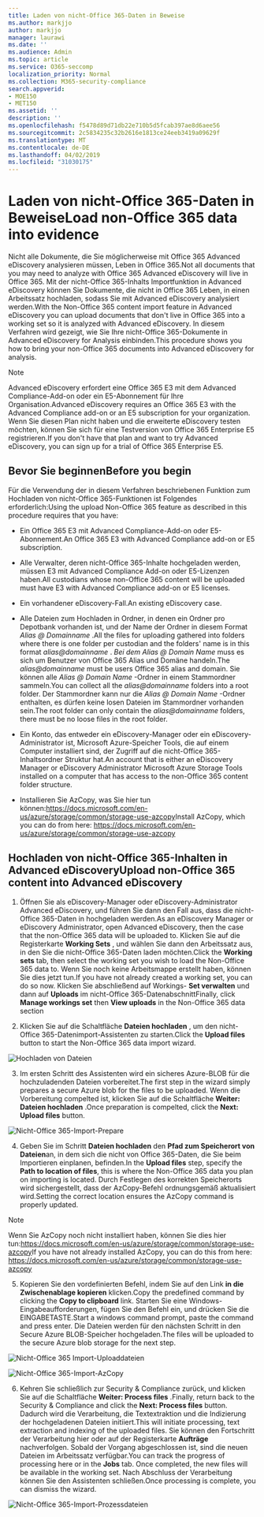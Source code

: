 ```yaml
---
title: Laden von nicht-Office 365-Daten in Beweise
ms.author: markjjo
author: markjjo
manager: laurawi
ms.date: ''
ms.audience: Admin
ms.topic: article
ms.service: O365-seccomp
localization_priority: Normal
ms.collection: M365-security-compliance
search.appverid:
- MOE150
- MET150
ms.assetid: ''
description: ''
ms.openlocfilehash: f5478d89d71db22e710b5d5fcab397ae8d6aee56
ms.sourcegitcommit: 2c5834235c32b2616e1813ce24eeb3419a09629f
ms.translationtype: MT
ms.contentlocale: de-DE
ms.lasthandoff: 04/02/2019
ms.locfileid: "31030175"
---
```

# <a name="load-non-office-365-data-into-evidence"></a><span data-ttu-id="a2dcb-102">Laden von nicht-Office 365-Daten in Beweise</span><span class="sxs-lookup"><span data-stu-id="a2dcb-102">Load non-Office 365 data into evidence</span></span>

<span data-ttu-id="a2dcb-103">Nicht alle Dokumente, die Sie möglicherweise mit Office 365 Advanced eDiscovery analysieren müssen, Leben in Office 365.</span><span class="sxs-lookup"><span data-stu-id="a2dcb-103">Not all documents that you may need to analyze with Office 365 Advanced eDiscovery will live in Office 365.</span></span> <span data-ttu-id="a2dcb-104">Mit der nicht-Office 365-Inhalts Importfunktion in Advanced eDiscovery können Sie Dokumente, die nicht in Office 365 Leben, in einen Arbeitssatz hochladen, sodass Sie mit Advanced eDiscovery analysiert werden.</span><span class="sxs-lookup"><span data-stu-id="a2dcb-104">With the Non-Office 365 content import feature in Advanced eDiscovery you can upload documents that don't live in Office 365 into a working set so it is analyzed with Advanced eDiscovery.</span></span> <span data-ttu-id="a2dcb-105">In diesem Verfahren wird gezeigt, wie Sie Ihre nicht-Office 365-Dokumente in Advanced eDiscovery for Analysis einbinden.</span><span class="sxs-lookup"><span data-stu-id="a2dcb-105">This procedure shows you how to bring your non-Office 365 documents into Advanced eDiscovery for analysis.</span></span>

>[!Note]
><span data-ttu-id="a2dcb-106">Advanced eDiscovery erfordert eine Office 365 E3 mit dem Advanced Compliance-Add-on oder ein E5-Abonnement für Ihre Organisation.</span><span class="sxs-lookup"><span data-stu-id="a2dcb-106">Advanced eDiscovery requires an Office 365 E3 with the Advanced Compliance add-on or an E5 subscription for your organization.</span></span> <span data-ttu-id="a2dcb-107">Wenn Sie diesen Plan nicht haben und die erweiterte eDiscovery testen möchten, können Sie sich für eine Testversion von Office 365 Enterprise E5 registrieren.</span><span class="sxs-lookup"><span data-stu-id="a2dcb-107">If you don't have that plan and want to try Advanced eDiscovery, you can sign up for a trial of Office 365 Enterprise E5.</span></span>

## <a name="before-you-begin"></a><span data-ttu-id="a2dcb-108">Bevor Sie beginnen</span><span class="sxs-lookup"><span data-stu-id="a2dcb-108">Before you begin</span></span>
<span data-ttu-id="a2dcb-109">Für die Verwendung der in diesem Verfahren beschriebenen Funktion zum Hochladen von nicht-Office 365-Funktionen ist Folgendes erforderlich:</span><span class="sxs-lookup"><span data-stu-id="a2dcb-109">Using the upload Non-Office 365 feature as described in this procedure requires that you have:</span></span>

- <span data-ttu-id="a2dcb-110">Ein Office 365 E3 mit Advanced Compliance-Add-on oder E5-Abonnement.</span><span class="sxs-lookup"><span data-stu-id="a2dcb-110">An Office 365 E3 with Advanced Compliance add-on or E5 subscription.</span></span>

- <span data-ttu-id="a2dcb-111">Alle Verwalter, deren nicht-Office 365-Inhalte hochgeladen werden, müssen E3 mit Advanced Compliance Add-on oder E5-Lizenzen haben.</span><span class="sxs-lookup"><span data-stu-id="a2dcb-111">All custodians whose non-Office 365 content will be uploaded must have E3 with Advanced Compliance add-on or E5 licenses.</span></span>

- <span data-ttu-id="a2dcb-112">Ein vorhandener eDiscovery-Fall.</span><span class="sxs-lookup"><span data-stu-id="a2dcb-112">An existing eDiscovery case.</span></span>

- <span data-ttu-id="a2dcb-113">Alle Dateien zum Hochladen in Ordner, in denen ein Ordner pro Depotbank vorhanden ist, und der Name der Ordner in diesem Format *Alias @ Domainname* .</span><span class="sxs-lookup"><span data-stu-id="a2dcb-113">All the files for uploading gathered into folders where there is one folder per custodian and the folders' name is in this format *alias@domainname* .</span></span> <span data-ttu-id="a2dcb-114">*Bei dem Alias @ Domain Name* muss es sich um Benutzer von Office 365 Alias und Domäne handeln.</span><span class="sxs-lookup"><span data-stu-id="a2dcb-114">The *alias@domainname* must be users Office 365 alias and domain.</span></span> <span data-ttu-id="a2dcb-115">Sie können alle *Alias @ Domain Name* -Ordner in einem Stammordner sammeln.</span><span class="sxs-lookup"><span data-stu-id="a2dcb-115">You can collect all the *alias@domainname* folders into a root folder.</span></span> <span data-ttu-id="a2dcb-116">Der Stammordner kann nur die *Alias @ Domain Name* -Ordner enthalten, es dürfen keine losen Dateien im Stammordner vorhanden sein.</span><span class="sxs-lookup"><span data-stu-id="a2dcb-116">The root folder can only contain the *alias@domainname* folders, there must be no loose files in the root folder.</span></span>

- <span data-ttu-id="a2dcb-117">Ein Konto, das entweder ein eDiscovery-Manager oder ein eDiscovery-Administrator ist, Microsoft Azure-Speicher Tools, die auf einem Computer installiert sind, der Zugriff auf die nicht-Office 365-Inhaltsordner Struktur hat.</span><span class="sxs-lookup"><span data-stu-id="a2dcb-117">An account that is either an eDiscovery Manager or eDiscovery Administrator Microsoft Azure Storage Tools installed on a computer that has access to the non-Office 365 content folder structure.</span></span>

- <span data-ttu-id="a2dcb-118">Installieren Sie AzCopy, was Sie hier tun können:https://docs.microsoft.com/en-us/azure/storage/common/storage-use-azcopy</span><span class="sxs-lookup"><span data-stu-id="a2dcb-118">Install AzCopy, which you can do from here: https://docs.microsoft.com/en-us/azure/storage/common/storage-use-azcopy</span></span>

## <a name="upload-non-office-365-content-into-advanced-ediscovery"></a><span data-ttu-id="a2dcb-119">Hochladen von nicht-Office 365-Inhalten in Advanced eDiscovery</span><span class="sxs-lookup"><span data-stu-id="a2dcb-119">Upload non-Office 365 content into Advanced eDiscovery</span></span>

1. <span data-ttu-id="a2dcb-120">Öffnen Sie als eDiscovery-Manager oder eDiscovery-Administrator Advanced eDiscovery, und führen Sie dann den Fall aus, dass die nicht-Office 365-Daten in hochgeladen werden.</span><span class="sxs-lookup"><span data-stu-id="a2dcb-120">As an eDiscovery Manager or eDiscovery Administrator, open Advanced eDiscovery, then the case that the non-Office 365 data will be uploaded to.</span></span>  <span data-ttu-id="a2dcb-121">Klicken Sie auf die Registerkarte **Working Sets** , und wählen Sie dann den Arbeitssatz aus, in den Sie die nicht-Office 365-Daten laden möchten.</span><span class="sxs-lookup"><span data-stu-id="a2dcb-121">Click the **Working sets** tab, then select the working set you wish to load the Non-Office 365 data to.</span></span>  <span data-ttu-id="a2dcb-122">Wenn Sie noch keine Arbeitsmappe erstellt haben, können Sie dies jetzt tun.</span><span class="sxs-lookup"><span data-stu-id="a2dcb-122">If you have not already created a working set, you can do so now.</span></span>  <span data-ttu-id="a2dcb-123">Klicken Sie abschließend auf Workings- **Set verwalten** und dann auf **Uploads** im nicht-Office 365-Datenabschnitt</span><span class="sxs-lookup"><span data-stu-id="a2dcb-123">Finally, click **Manage workings set** then **View uploads** in the Non-Office 365 data section</span></span>

2. <span data-ttu-id="a2dcb-124">Klicken Sie auf die Schaltfläche **Dateien hochladen** , um den nicht-Office 365-Datenimport-Assistenten zu starten.</span><span class="sxs-lookup"><span data-stu-id="a2dcb-124">Click the **Upload files** button to start the Non-Office 365 data import wizard.</span></span>

![Hochladen von Dateien](../media/574f4059-4146-4058-9df3-ec97cf28d7c7.png)

3. <span data-ttu-id="a2dcb-126">Im ersten Schritt des Assistenten wird ein sicheres Azure-BLOB für die hochzuladenden Dateien vorbereitet.</span><span class="sxs-lookup"><span data-stu-id="a2dcb-126">The first step in the wizard simply prepares a secure Azure blob for the files to be uploaded.</span></span>  <span data-ttu-id="a2dcb-127">Wenn die Vorbereitung compelted ist, klicken Sie auf die Schaltfläche **Weiter: Dateien hochladen** .</span><span class="sxs-lookup"><span data-stu-id="a2dcb-127">Once preparation is compelted, click the **Next: Upload files** button.</span></span>

![Nicht-Office 365-Import-Prepare](../media/0670a347-a578-454a-9b3d-e70ef47aec57.png)
 
4. <span data-ttu-id="a2dcb-129">Geben Sie im Schritt **Dateien hochladen** den **Pfad zum Speicherort von Dateien**an, in dem sich die nicht von Office 365-Daten, die Sie beim Importieren einplanen, befinden.</span><span class="sxs-lookup"><span data-stu-id="a2dcb-129">In the **Upload files** step, specify the **Path to location of files**, this is where the Non-Office 365 data you plan on importing is located.</span></span>  <span data-ttu-id="a2dcb-130">Durch Festlegen des korrekten Speicherorts wird sichergestellt, dass der AzCopy-Befehl ordnungsgemäß aktualisiert wird.</span><span class="sxs-lookup"><span data-stu-id="a2dcb-130">Setting the correct location ensures the AzCopy command is properly updated.</span></span>

> [!NOTE]
> <span data-ttu-id="a2dcb-131">Wenn Sie AzCopy noch nicht installiert haben, können Sie dies hier tun:https://docs.microsoft.com/en-us/azure/storage/common/storage-use-azcopy</span><span class="sxs-lookup"><span data-stu-id="a2dcb-131">If you have not already installed AzCopy, you can do this from here: https://docs.microsoft.com/en-us/azure/storage/common/storage-use-azcopy</span></span>

5. <span data-ttu-id="a2dcb-132">Kopieren Sie den vordefinierten Befehl, indem Sie auf den Link **in die Zwischenablage kopieren** klicken.</span><span class="sxs-lookup"><span data-stu-id="a2dcb-132">Copy the predefined command by clicking the **Copy to clipboard** link.</span></span> <span data-ttu-id="a2dcb-133">Starten Sie eine Windows-Eingabeaufforderungen, fügen Sie den Befehl ein, und drücken Sie die EINGABETASTE.</span><span class="sxs-lookup"><span data-stu-id="a2dcb-133">Start a windows command prompt, paste the command and press enter.</span></span>  <span data-ttu-id="a2dcb-134">Die Dateien werden für den nächsten Schritt in den Secure Azure BLOB-Speicher hochgeladen.</span><span class="sxs-lookup"><span data-stu-id="a2dcb-134">The files will be uploaded to the secure Azure blob storage for the next step.</span></span>

![Nicht-Office 365 Import-Uploaddateien](../media/3ea53b5d-7f9b-4dfc-ba63-90a38c14d41a.png)

![Nicht-Office 365-Import-AzCopy](../media/504e2dbe-f36f-4f36-9b08-04aea85d8250.png)

6. <span data-ttu-id="a2dcb-137">Kehren Sie schließlich zur Security & Compliance zurück, und klicken Sie auf die Schaltfläche **Weiter: Process files** .</span><span class="sxs-lookup"><span data-stu-id="a2dcb-137">Finally, return back to the Security & Compliance and click the **Next: Process files** button.</span></span>  <span data-ttu-id="a2dcb-138">Dadurch wird die Verarbeitung, die Textextraktion und die Indizierung der hochgeladenen Dateien initiiert.</span><span class="sxs-lookup"><span data-stu-id="a2dcb-138">This will initiate processing, text extraction and indexing of the uploaded files.</span></span>  <span data-ttu-id="a2dcb-139">Sie können den Fortschritt der Verarbeitung hier oder auf der Registerkarte **Aufträge** nachverfolgen.  Sobald der Vorgang abgeschlossen ist, sind die neuen Dateien im Arbeitssatz verfügbar.</span><span class="sxs-lookup"><span data-stu-id="a2dcb-139">You can track the progress of processing here or in the **Jobs** tab.  Once completed, the new files will be available in the working set.</span></span>  <span data-ttu-id="a2dcb-140">Nach Abschluss der Verarbeitung können Sie den Assistenten schließen.</span><span class="sxs-lookup"><span data-stu-id="a2dcb-140">Once processing is complete, you can dismiss the wizard.</span></span>

![Nicht-Office 365-Import-Prozessdateien](../media/218b1545-416a-4a9f-9b25-3b70e8508f67.png)

